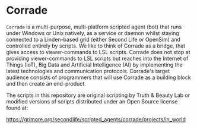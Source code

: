 # Corrade

`Corrade` is a multi-purpose, multi-platform scripted agent (bot) that runs
under Windows or Unix natively, as a service or daemon whilst staying connected
to a Linden-based grid (either Second Life or OpenSim) and controlled entirely
by scripts. We like to think of Corrade as a bridge, that gives access to
viewer-commands to LSL scripts. Corrade does not stop at providing viewer-commands
to LSL scripts but reaches into the Internet of Things (IoT), Big Data and
Artificial Intelligence (AI) by implementing the latest technologies and
communication protocols. Corrade's target audience consists of programmers
that will use Corrade as a building block and then create an end-product.

The scripts in this repository are original scripting by Truth & Beauty Lab
or modified versions of scripts distributed under an Open Source license found at:

https://grimore.org/secondlife/scripted_agents/corrade/projects/in_world
